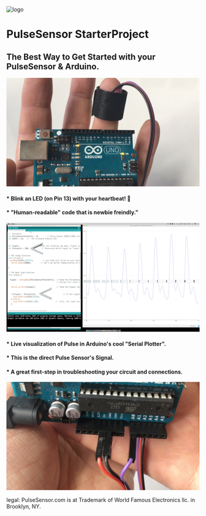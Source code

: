 ![logo](https://avatars0.githubusercontent.com/u/7002937?v=3&s=200)
# PulseSensor  StarterProject
## The Best Way to Get Started with your PulseSensor & Arduino.

![Arduino PulseSensor](Arduino-LEDonPin13-PulseSensor-Pic.jpg)
#### *  Blink an LED (on Pin 13) with your heartbeat!  💓
#### *  "Human-readable" code that is newbie freindly."


![ScreenShot](screenshot-threshold-arrows.png)
#### * Live visualization of Pulse in Arduino's cool "Serial Plotter".
#### *  This is the direct Pulse Sensor's Signal.  

#### *  A great first-step in troubleshooting your circuit and connections. 
![Arduino PulseSensor](connections.png)




legal:  PulseSensor.com is at Trademark of World Famous Electronics llc. in Brooklyn, NY. 
